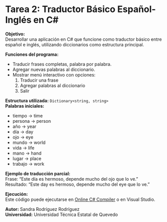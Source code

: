 # Tarea 2: Traductor Básico Español-Inglés en C#

**Objetivo:**  
Desarrollar una aplicación en C# que funcione como traductor básico entre español e inglés, utilizando diccionarios como estructura principal.

**Funciones del programa:**
- Traducir frases completas, palabra por palabra.
- Agregar nuevas palabras al diccionario.
- Mostrar menú interactivo con opciones:
  1. Traducir una frase
  2. Agregar palabras al diccionario
  0. Salir

**Estructura utilizada:** `Dictionary<string, string>`  
**Palabras iniciales:**  
- tiempo → time  
- persona → person  
- año → year  
- día → day  
- ojo → eye  
- mundo → world  
- vida → life  
- mano → hand  
- lugar → place  
- trabajo → work  

**Ejemplo de traducción parcial:**  
Frase: “Este día es hermoso, depende mucho del ojo que lo ve.”  
Resultado: “Este day es hermoso, depende mucho del eye que lo ve.”

**Ejecución:**  
Este código puede ejecutarse en [Online C# Compiler](https://www.onlinegdb.com/online_csharp_compiler) o en Visual Studio.

**Autor:** Sandra Rodríguez Rodríguez  
**Universidad:** Universidad Técnica Estatal de Quevedo  
